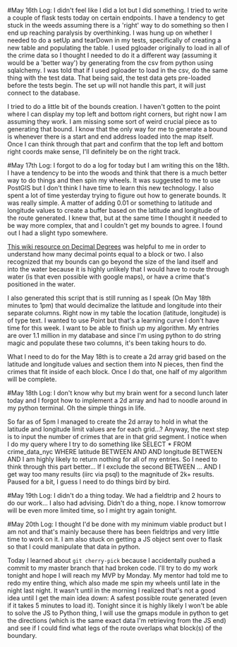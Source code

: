 #May 16th Log:
I didn't feel like I did a lot but I did something. I tried to write a couple of flask tests today on certain endpoints. I have a tendency to get stuck in the weeds assuming there is a 'right' way to do something so then I end up reaching paralysis by overthinking. I was hung up on whether I needed to do a setUp and tearDown in my tests, specifically of creating a new table and populating the table. I used pgloader originally to load in all of the crime data so I thought I needed to do it a different way (assuming it would be a 'better way') by generating from the csv from python using sqlalchemy. I was told that if I used pgloader to load in the csv, do the same thing with the test data. That being said, the test data gets pre-loaded before the tests begin. The set up will not handle this part, it will just connect to the database.


I tried to do a little bit of the bounds creation. I haven't gotten to the point where I can display my top left and bottom right corners, but right now I am assuming they work. I am missing some sort of weird crucial piece as to generating that bound. I know that the only way for me to generate a bound is whenever there is a start and end address loaded into the map itself. Once I can think through that part and confirm that the top left and bottom right coords make sense, I'll definitely be on the right track.

#May 17th Log:
I forgot to do a log for today but I am writing this on the 18th. I have a tendency to be into the woods and think that there is a much better way to do things and then spin my wheels. It was suggested to me to use PostGIS but I don't think I have time to learn this new technology. I also spent a lot of time yesterday trying to figure out how to generate bounds. It was really simple. A matter of adding 0.01 or something to latitude and longitude values to create a buffer based on the latitude and longitude of the route generated. I knew that, but at the same time I thought it needed to be way more complex, that and I couldn't get my bounds to agree. I found out I had a slight typo somewhere. 

[This wiki resource on Decimal Degrees](https://en.wikipedia.org/wiki/Decimal_degrees) was helpful to me in order to understand how many decimal points equal to a block or two. I also recognized that my bounds can go beyond the size of the land itself and into the water because it is highly unlikely that I would have to route through water (is that even possible with google maps), or have a crime that's positioned in the water.

I also generated this script that is still running as I speak (On May 18th minutes to 1pm) that would decimalize the latitude and longitude into their separate columns. Right now in my table the location (latitude, longitude) is of type text. I wanted to use Point but that's a learning curve I don't have time for this week. I want to be able to finish up my algorithm. My entries are over 1.1 million in my database and since I'm using python to do string magic and populate these two columns, it's been taking hours to do.

What I need to do for the May 18th is to create a 2d array grid based on the latitude and longitude values and section them into N pieces, then find the crimes that fit inside of each block. Once I do that, one half of my algorithm will be complete.

#May 18th Log:
I don't know why but my brain went for a second lunch later today and I forgot how to implement a 2d array and had to noodle around in my python terminal. Oh the simple things in life.

So far as of 5pm I managed to create the 2d array to hold in what the latitude and longitude limit values are for each grid...?
Anyway, the next step is to input the number of crimes that are in that grid segment.
I notice when I do my query where I try to do something like
SELECT * FROM crime_data_nyc WHERE latitude BETWEEN <value> AND <value> AND longitude BETWEEN <value> AND <value> I am highly likely to return nothing for all of my entries. So I need to think through this part better... If I exclude the second BETWEEN ... AND I get way too many results (iirc via psql) to the magnitude of 2k+ results. Paused for a bit, I guess I need to do things bird by bird.

#May 19th Log:
I didn't do a thing today. We had a fieldtrip and 2 hours to do our work... I also had advising. Didn't do a thing, nope. I know tomorrow will be even more limited time, so I might try again tonight.

#May 20th Log:
I thought I'd be done with my minimum viable product but I am not and that's mainly because there has been fieldtrips and very little time to work on it. I am also stuck on getting a JS object sent over to flask so that I could manipulate that data in python.

Today I learned about `git cherry-pick` because I accidentally pushed a commit to my master branch that had broken code. I'll try to do my work tonight and hope I will reach my MVP by Monday. My mentor had told me to redo my entire thing, which also made me spin my wheels until late in the night last night. It wasn't until in the morning I realized that's not a good idea until I get the main idea down: A safest possible route generated (even if it takes 5 minutes to load it). Tonight since it is highly likely I won't be able to solve the JS to Python thing, I will use the gmaps module in python to get the directions (which is the same exact data I'm retrieving from the JS end) and see if I could find what legs of the route overlaps what block(s) of the boundary.